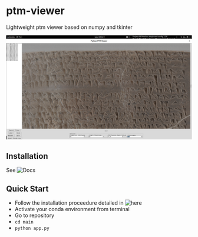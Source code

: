 # ptm-viewer
Lightweight ptm viewer based on numpy and tkinter

![Interface Image](docs/ptmviewer.jpg?raw=true "Interface image")

## Installation

See ![Docs](docs/install.rst "Installation")


## Quick Start

- Follow the installation proceedure detailed in ![here](docs/install.rst "installation")
- Activate your conda environment from terminal
- Go to repository
- `cd main`
- `python app.py`
